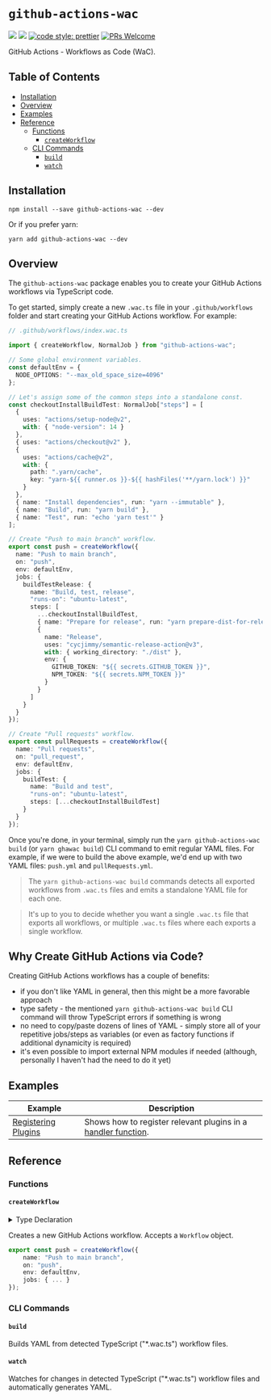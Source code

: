 # `github-actions-wac`

[![](https://img.shields.io/npm/dw/github-actions-wac.svg)](https://www.npmjs.com/package/github-actions-wac)
[![](https://img.shields.io/npm/v/github-actions-wac.svg)](https://www.npmjs.com/package/github-actions-wac)
[![code style: prettier](https://img.shields.io/badge/code_style-prettier-ff69b4.svg?style=flat-square)](https://github.com/prettier/prettier)
[![PRs Welcome](https://img.shields.io/badge/PRs-welcome-brightgreen.svg?style=flat-square)](http://makeapullrequest.com)

GitHub Actions - Workflows as Code (WaC).

## Table of Contents

- [Installation](#installation)
- [Overview](#overview)
- [Examples](#examples)
- [Reference](#reference)
  - [Functions](#functions)
    - [`createWorkflow`](#createWorkflow)
  - [CLI Commands](#functions)
    - [`build`](#build)
    - [`watch`](#watch)

## Installation

```
npm install --save github-actions-wac --dev
```

Or if you prefer yarn:

```
yarn add github-actions-wac --dev
```

## Overview

The `github-actions-wac` package enables you to create your GitHub Actions workflows via TypeScript code.

To get started, simply create a new `.wac.ts` file in your `.github/workflows` folder and start creating your GitHub Actions workflow. For example:

```ts
// .github/workflows/index.wac.ts

import { createWorkflow, NormalJob } from "github-actions-wac";

// Some global environment variables.
const defaultEnv = {
  NODE_OPTIONS: "--max_old_space_size=4096"
};

// Let's assign some of the common steps into a standalone const.
const checkoutInstallBuildTest: NormalJob["steps"] = [
  {
    uses: "actions/setup-node@v2",
    with: { "node-version": 14 }
  },
  { uses: "actions/checkout@v2" },
  {
    uses: "actions/cache@v2",
    with: {
      path: ".yarn/cache",
      key: "yarn-${{ runner.os }}-${{ hashFiles('**/yarn.lock') }}"
    }
  },
  { name: "Install dependencies", run: "yarn --immutable" },
  { name: "Build", run: "yarn build" },
  { name: "Test", run: "echo 'yarn test'" }
];

// Create "Push to main branch" workflow.
export const push = createWorkflow({
  name: "Push to main branch",
  on: "push",
  env: defaultEnv,
  jobs: {
    buildTestRelease: {
      name: "Build, test, release",
      "runs-on": "ubuntu-latest",
      steps: [
        ...checkoutInstallBuildTest,
        { name: "Prepare for release", run: "yarn prepare-dist-for-release" },
        {
          name: "Release",
          uses: "cycjimmy/semantic-release-action@v3",
          with: { working_directory: "./dist" },
          env: {
            GITHUB_TOKEN: "${{ secrets.GITHUB_TOKEN }}",
            NPM_TOKEN: "${{ secrets.NPM_TOKEN }}"
          }
        }
      ]
    }
  }
});

// Create "Pull requests" workflow.
export const pullRequests = createWorkflow({
  name: "Pull requests",
  on: "pull_request",
  env: defaultEnv,
  jobs: {
    buildTest: {
      name: "Build and test",
      "runs-on": "ubuntu-latest",
      steps: [...checkoutInstallBuildTest]
    }
  }
});
```

Once you're done, in your terminal, simply run the `yarn github-actions-wac build` (or `yarn ghawac build`) CLI command to emit regular YAML files. For example, if we were to build the above example, we'd end up with two YAML files: `push.yml` and `pullRequests.yml`.

> The `yarn github-actions-wac build` commands detects all exported workflows from `.wac.ts` files and emits a standalone YAML file for each one.

> It's up to you to decide whether you want a single `.wac.ts` file that exports all workflows, or multiple `.wac.ts` files where each exports a single workflow.

## Why Create GitHub Actions via Code?

Creating GitHub Actions workflows has a couple of benefits:

- if you don't like YAML in general, then this might be a more favorable approach
- type safety - the mentioned `yarn github-actions-wac build` CLI command will throw TypeScript errors if something is wrong
- no need to copy/paste dozens of lines of YAML - simply store all of your repetitive jobs/steps as variables (or even as factory functions if additional dynamicity is required)
- it's even possible to import external NPM modules if needed (although, personally I haven't had the need to do it yet)

## Examples

| Example                                                      | Description                                                                 |
| ------------------------------------------------------------ | --------------------------------------------------------------------------- |
| [Registering Plugins](./docs/examples/registeringPlugins.md) | Shows how to register relevant plugins in a [handler function](../handler). |

## Reference

### Functions

#### `createWorkflow`

<details>
<summary>Type Declaration</summary>
<p>

```ts
export declare const createWorkflow: (workflow: Workflow) => Workflow;
```

</p>
</details>

Creates a new GitHub Actions workflow. Accepts a `Workflow` object.

```ts
export const push = createWorkflow({
    name: "Push to main branch",
    on: "push",
    env: defaultEnv,
    jobs: { ... }
});
```

### CLI Commands

#### `build`

Builds YAML from detected TypeScript ("\*.wac.ts") workflow files.

#### `watch`

Watches for changes in detected TypeScript ("\*.wac.ts") workflow files and automatically generates YAML.
